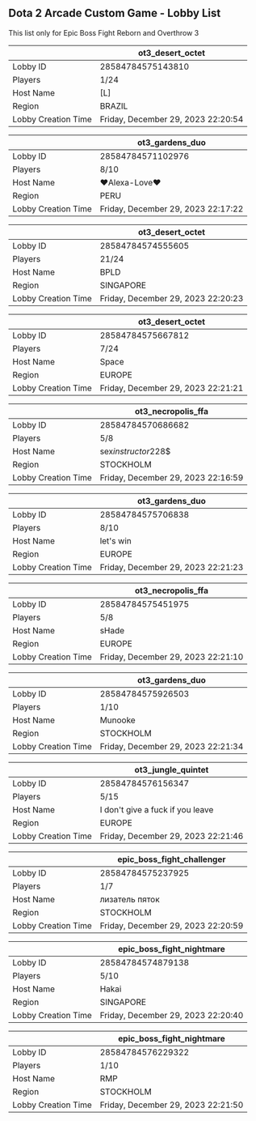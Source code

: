 ## Dota 2 Arcade Custom Game - Lobby List

This list only for Epic Boss Fight Reborn and Overthrow 3

|  | ot3_desert_octet |
| ------ | ------ |
| Lobby ID | 28584784575143810 |
| Players | 1/24 |
| Host Name | [L] |
| Region | BRAZIL |
| Lobby Creation Time | Friday, December 29, 2023 22:20:54 |


|  | ot3_gardens_duo |
| ------ | ------ |
| Lobby ID | 28584784571102976 |
| Players | 8/10 |
| Host Name | ♥Alexa-Love♥ |
| Region | PERU |
| Lobby Creation Time | Friday, December 29, 2023 22:17:22 |


|  | ot3_desert_octet |
| ------ | ------ |
| Lobby ID | 28584784574555605 |
| Players | 21/24 |
| Host Name | BPLD |
| Region | SINGAPORE |
| Lobby Creation Time | Friday, December 29, 2023 22:20:23 |


|  | ot3_desert_octet |
| ------ | ------ |
| Lobby ID | 28584784575667812 |
| Players | 7/24 |
| Host Name | Space |
| Region | EUROPE |
| Lobby Creation Time | Friday, December 29, 2023 22:21:21 |


|  | ot3_necropolis_ffa |
| ------ | ------ |
| Lobby ID | 28584784570686682 |
| Players | 5/8 |
| Host Name | sex$instructor$228$ |
| Region | STOCKHOLM |
| Lobby Creation Time | Friday, December 29, 2023 22:16:59 |


|  | ot3_gardens_duo |
| ------ | ------ |
| Lobby ID | 28584784575706838 |
| Players | 8/10 |
| Host Name | let's win |
| Region | EUROPE |
| Lobby Creation Time | Friday, December 29, 2023 22:21:23 |


|  | ot3_necropolis_ffa |
| ------ | ------ |
| Lobby ID | 28584784575451975 |
| Players | 5/8 |
| Host Name | sHade |
| Region | EUROPE |
| Lobby Creation Time | Friday, December 29, 2023 22:21:10 |


|  | ot3_gardens_duo |
| ------ | ------ |
| Lobby ID | 28584784575926503 |
| Players | 1/10 |
| Host Name | Munooke |
| Region | STOCKHOLM |
| Lobby Creation Time | Friday, December 29, 2023 22:21:34 |


|  | ot3_jungle_quintet |
| ------ | ------ |
| Lobby ID | 28584784576156347 |
| Players | 5/15 |
| Host Name | I don't give a fuck if you leave |
| Region | EUROPE |
| Lobby Creation Time | Friday, December 29, 2023 22:21:46 |


|  | epic_boss_fight_challenger |
| ------ | ------ |
| Lobby ID | 28584784575237925 |
| Players | 1/7 |
| Host Name | лизатель пяток |
| Region | STOCKHOLM |
| Lobby Creation Time | Friday, December 29, 2023 22:20:59 |


|  | epic_boss_fight_nightmare |
| ------ | ------ |
| Lobby ID | 28584784574879138 |
| Players | 5/10 |
| Host Name | Hakai |
| Region | SINGAPORE |
| Lobby Creation Time | Friday, December 29, 2023 22:20:40 |


|  | epic_boss_fight_nightmare |
| ------ | ------ |
| Lobby ID | 28584784576229322 |
| Players | 1/10 |
| Host Name | RMP |
| Region | STOCKHOLM |
| Lobby Creation Time | Friday, December 29, 2023 22:21:50 |


